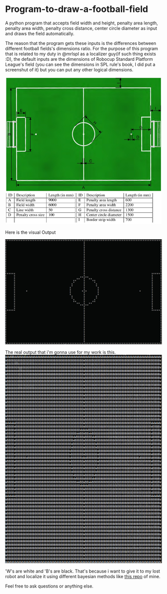 # Program-to-draw-a-football-field
A python program that accepts field width and height, penalty area length, penalty area width, penalty cross distance, center circle diameter as input and draws the field automatically.

The reason that the program gets these inputs is the differences between different football fields's dimensions ratio.
For the purpose of this program that is related to my duty in @mrlspl as a localizer guy(if such thing exists :D), the default inputs are the dimensions of Robocup Standard Platform League's field (you can see the dimensions in SPL rule's book, I did put a screenshut of it) but you can put any other logical dimensions.


![Alt text](readmePics/SPLField.jpg?raw=true "SPL Field")

 Here is the visual Output

![Alt text](readmePics/beautifiedField.jpg?raw=true "Beautified Field")

The real output that i'm gonna use for my work is this.
![Alt text](readmePics/realField.jpg?raw=true "Real Field")

'W's are white and 'B's are black.
That's because i want to give it to my lost robot and localize it using different bayesian methods like 
[this repo](https://github.com/amirhakimnejad/Histogram-filter-for-robot-localization) of mine.


Feel free to ask questions or anything else.

